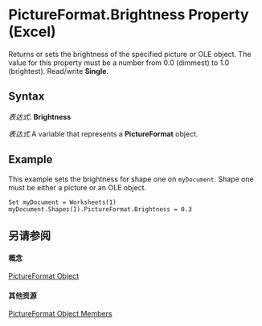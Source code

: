 
# PictureFormat.Brightness Property (Excel)

Returns or sets the brightness of the specified picture or OLE object. The value for this property must be a number from 0.0 (dimmest) to 1.0 (brightest). Read/write  **Single**.


## Syntax

 _表达式_. **Brightness**

 _表达式_ A variable that represents a **PictureFormat** object.


## Example

This example sets the brightness for shape one on  `myDocument`. Shape one must be either a picture or an OLE object.


```
Set myDocument = Worksheets(1) 
myDocument.Shapes(1).PictureFormat.Brightness = 0.3
```


## 另请参阅


#### 概念


[PictureFormat Object](7e8ec723-b6e0-fdc9-ff4e-22cbb31be4df.md)
#### 其他资源


[PictureFormat Object Members](http://msdn.microsoft.com/library/d27d6074-2698-2b1d-87cb-c9cc187354c3%28Office.15%29.aspx)
